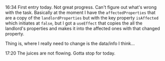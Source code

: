 16:34
First entry today. Not great progress. Can't figure out what's wrong with the task.
Basically at the moment I have the `affectedProperties` that are a copy of the `landlordProperties` but with the key property `isAffected` which initiates at `false`, but I got a `useEffect` that copies the all the landlord's properties and makes it into the affected ones with that changed property.

Thing is, where I really need to change is the data/info I think...

17:20
The juices are not flowing. Gotta stop for today.